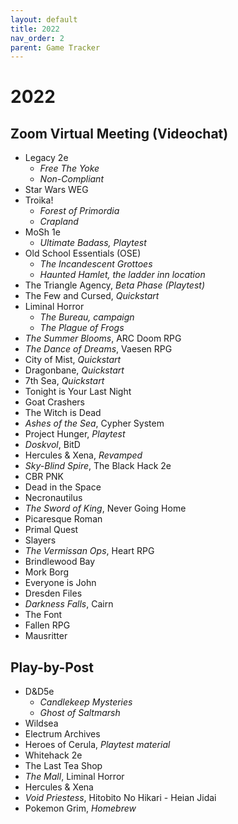 ```yaml
---
layout: default
title: 2022
nav_order: 2
parent: Game Tracker
---
```


# 2022
## Zoom Virtual Meeting (Videochat)
- Legacy 2e
    - <i>Free The Yoke</i>
    - <i>Non-Compliant</i>
- Star Wars WEG
- Troika!
    - <i>Forest of Primordia</i>
    - <i>Crapland</i>
- MoSh 1e
    - <i>Ultimate Badass, Playtest</i>
- Old School Essentials (OSE)
    - <i>The Incandescent Grottoes</i>
    - <i>Haunted Hamlet, the ladder inn location</i>
- The Triangle Agency, <i>Beta Phase (Playtest)</i>
- The Few and Cursed, <i>Quickstart</i>
- Liminal Horror
    - <i>The Bureau, campaign</i>
    - <i>The Plague of Frogs</i>
- <i>The Summer Blooms</i>, ARC Doom RPG
- <i>The Dance of Dreams</i>, Vaesen RPG
- City of Mist, <i>Quickstart</i>
- Dragonbane, <i>Quickstart</i>
- 7th Sea, <i>Quickstart</i>
- Tonight is Your Last Night
- Goat Crashers
- The Witch is Dead
- <i>Ashes of the Sea</i>, Cypher System 
- Project Hunger, <i>Playtest</i>
- <i>Doskvol</i>, BitD
- Hercules & Xena, <i>Revamped</i>
- <i>Sky-Blind Spire</i>, The Black Hack 2e
- CBR PNK
- Dead in the Space
- Necronautilus
- <i>The Sword of King</i>, Never Going Home
- Picaresque Roman
- Primal Quest
- Slayers
- <i>The Vermissan Ops</i>, Heart RPG
- Brindlewood Bay
- Mork Borg
- Everyone is John
- Dresden Files
- <i>Darkness Falls</i>, Cairn
- The Font
- Fallen RPG
- Mausritter

## Play-by-Post
- D&D5e
    - <i>Candlekeep Mysteries</i>
    - <i>Ghost of Saltmarsh</i>
- Wildsea
- Electrum Archives
- Heroes of Cerula, <i>Playtest material</i>
- Whitehack 2e
- The Last Tea Shop
- <i>The Mall</i>, Liminal Horror
- Hercules & Xena
- *Void Priestess*, Hitobito No Hikari - Heian Jidai
- Pokemon Grim, *Homebrew*